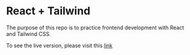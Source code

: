 # React + Tailwind

The purpose of this repo is to practice frontend development with React and Tailwind CSS.

To see the live version, please visit this [link](https://twitter-profile-rt.netlify.app)
